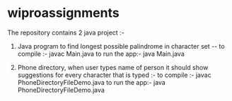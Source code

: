 # wiproassignments
The repository contains 2 java project :-
1. Java program to find longest possible palindrome in character set --
    to compile :-       javac Main.java
    to run the app:-    java Main.java
    
2. Phone directory, when user types name of person it should show suggestions for every
   character that is typed :- 
   to compile :-       javac PhoneDirectoryFileDemo.java
   to run the app:-    java PhoneDirectoryFileDemo.java
